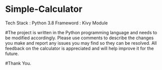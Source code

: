# Simple-Calculator

Tech Stack : Python 3.8 
Frameword  : Kivy Module

#The project is written in the Python programming language and needs to be modified accordingly. Please use comments to describe the changes you make and report any issues you may find so they can be resolved. All feedback on the calculator is appreciated and will help improve it for the future.

#Thank You.
